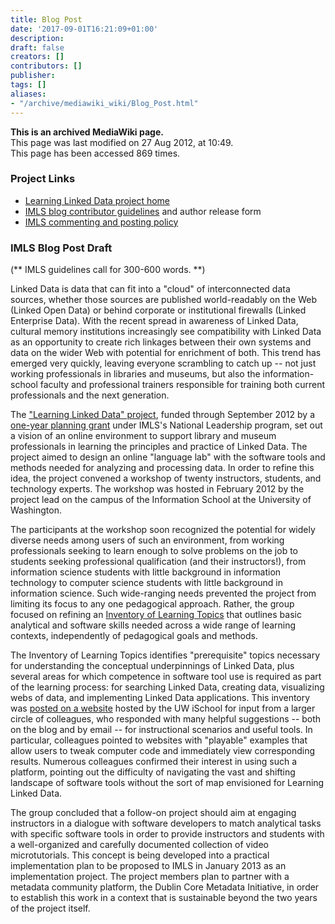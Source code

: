 ```yaml
---
title: Blog Post
date: '2017-09-01T16:21:09+01:00'
description: 
draft: false
creators: []
contributors: []
publisher: 
tags: []
aliases:
- "/archive/mediawiki_wiki/Blog_Post.html"
---
```


 **This is an archived MediaWiki page.**  
This page was last modified on 27 Aug 2012, at 10:49.  
This page has been accessed 869 times.

### Project Links 

- [Learning Linked Data project home](/archive/mediawiki_wiki/Learning_Linked_Data "Learning Linked Data")
- [IMLS blog contributor guidelines](http://www.imls.gov/assets/1/AssetManager/Blog_Contributor.pdf) and author release form
- [IMLS commenting and posting policy](http://www.imls.gov/news/imls_commenting_policy.aspx)

### IMLS Blog Post Draft

(\*\* IMLS guidelines call for 300-600 words. \*\*)

Linked Data is data that can fit into a "cloud" of interconnected data sources, whether those sources are published world-readably on the Web (Linked Open Data) or behind corporate or institutional firewalls (Linked Enterprise Data). With the recent spread in awareness of Linked Data, cultural memory institutions increasingly see compatibility with Linked Data as an opportunity to create rich linkages between their own systems and data on the wider Web with potential for enrichment of both. This trend has emerged very quickly, leaving everyone scrambling to catch up -- not just working professionals in libraries and museums, but also the information-school faculty and professional trainers responsible for training both current professionals and the next generation.

The ["Learning Linked Data" project](http://lld.ischool.uw.edu/about/), funded through September 2012 by a [one-year planning grant](http://www.imls.gov/news/national_leadership_grant_announcement.aspx#WA) under IMLS's National Leadership program, set out a vision of an online environment to support library and museum professionals in learning the principles and practice of Linked Data. The project aimed to design an online "language lab" with the software tools and methods needed for analyzing and processing data. In order to refine this idea, the project convened a workshop of twenty instructors, students, and technology experts. The workshop was hosted in February 2012 by the project lead on the campus of the Information School at the University of Washington.

The participants at the workshop soon recognized the potential for widely diverse needs among users of such an environment, from working professionals seeking to learn enough to solve problems on the job to students seeking professional qualification (and their instructors!), from information science students with little background in information technology to computer science students with little background in information science. Such wide-ranging needs prevented the project from limiting its focus to any one pedagogical approach. Rather, the group focused on refining an [Inventory of Learning Topics](http://lld.ischool.uw.edu/inventory) that outlines basic analytical and software skills needed across a wide range of learning contexts, independently of pedagogical goals and methods.

The Inventory of Learning Topics identifies "prerequisite" topics necessary for understanding the conceptual underpinnings of Linked Data, plus several areas for which competence in software tool use is required as part of the learning process: for searching Linked Data, creating data, visualizing webs of data, and implementing Linked Data applications. This inventory was [posted on a website](http://lld.ischool.uw.edu/wp/) hosted by the UW iSchool for input from a larger circle of colleagues, who responded with many helpful suggestions -- both on the blog and by email -- for instructional scenarios and useful tools. In particular, colleagues pointed to websites with "playable" examples that allow users to tweak computer code and immediately view corresponding results. Numerous colleagues confirmed their interest in using such a platform, pointing out the difficulty of navigating the vast and shifting landscape of software tools without the sort of map envisioned for Learning Linked Data.

The group concluded that a follow-on project should aim at engaging instructors in a dialogue with software developers to match analytical tasks with specific software tools in order to provide instructors and students with a well-organized and carefully documented collection of video microtutorials. This concept is being developed into a practical implementation plan to be proposed to IMLS in January 2013 as an implementation project. The project members plan to partner with a metadata community platform, the Dublin Core Metadata Initiative, in order to establish this work in a context that is sustainable beyond the two years of the project itself.

